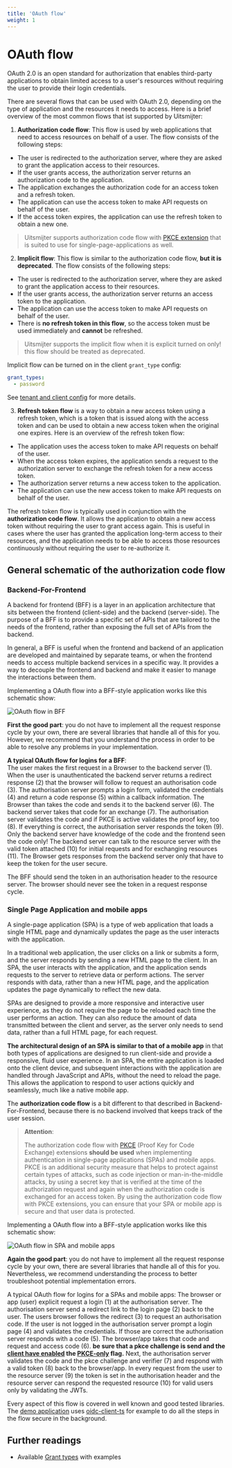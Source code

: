 ```yaml
---
title: 'OAuth flow'
weight: 1
---
```


# OAuth flow

OAuth 2.0 is an open standard for authorization that enables third-party applications to obtain limited access to a
user's resources without requiring the user to provide their login credentials.

There are several flows that can be used with OAuth 2.0, depending on the type of application and the
resources it needs to access. Here is a brief overview of the most common flows that ist supported by Uitsmijter:

1. **Authorization code flow**: This flow is used by web applications that need to access resources on behalf of a user.
   The flow consists of the following steps:

- The user is redirected to the authorization server, where they are asked to grant the application access to their
  resources.
- If the user grants access, the authorization server returns an authorization code to the application.
- The application exchanges the authorization code for an access token and a refresh token.
- The application can use the access token to make API requests on behalf of the user.
- If the access token expires, the application can use the refresh token to obtain a new one.

> Uitsmijter supports authorization code flow with [PKCE extension](/oauth/pkce) that is suited to use for
> single-page-applications as well.

2. **Implicit flow**: This flow is similar to the authorization code flow, **but it is deprecated**. The flow consists
   of the following steps:

- The user is redirected to the authorization server, where they are asked to grant the application access to their
  resources.
- If the user grants access, the authorization server returns an access token to the application.
- The application can use the access token to make API requests on behalf of the user.
- There is **no refresh token in this flow**, so the access token must be used immediately and **cannot** be refreshed.

> Uitsmijter supports the implicit flow when it is explicit turned on only! this flow should be treated as deprecated.

Implicit flow can be turned on in the client `grant_type` config:

```yaml
grant_types:
  - password
```

See [tenant and client config](/configuration/tenant_client_config) for more details.

3. **Refresh token flow** is a way to obtain a new access token using a refresh token, which is a token that is issued
   along with the access token and can be used to obtain a new access token when the original one expires. Here is an
   overview of the refresh token flow:

- The application uses the access token to make API requests on behalf of the user.
- When the access token expires, the application sends a request to the authorization server to exchange the refresh
  token for a new access token.
- The authorization server returns a new access token to the application.
- The application can use the new access token to make API requests on behalf of the user.

The refresh token flow is typically used in conjunction with the **authorization code flow**. It allows the application
to obtain a new access token without requiring the user to grant access again.
This is useful in cases where the user has granted the application long-term access to their resources, and the
application needs to be able to access those resources continuously without requiring the user to re-authorize it.

## General schematic of the authorization code flow

### Backend-For-Frontend

A backend for frontend (BFF) is a layer in an application architecture that sits between the frontend (client-side) and
the backend (server-side). The purpose of a BFF is to provide a specific set of APIs that are tailored to the needs of
the frontend, rather than exposing the full set of APIs from the backend.

In general, a BFF is useful when the frontend and backend of an application are developed and maintained by separate
teams, or when the frontend needs to access multiple backend services in a specific way. It provides a way to decouple
the frontend and backend and make it easier to manage the interactions between them.

Implementing a OAuth flow into a BFF-style application works like this schematic show:

![OAuth flow in BFF](/resources/oauthflow/bff.png "OAuth flow in a BFF-style application")

**First the good part**: you do not have to implement all the request response cycle by your own, there are several
libraries that handle all of this for you. However, we recommend that you understand the process in order to be able to
resolve any problems in your implementation.

**A typical OAuth flow for logins for a BFF**:  
The user makes the first request in a Browser to the backend server (1). When the user is unauthenticated the backend
server returns a redirect response (2) that the browser will follow to request an authorisation code (3). The
authorisation server prompts a login form, validated the credentials (4) and return a code response (5) within a
callback information. The Browser than takes the code and sends it to the backend server (6). The backend server takes
that code for an exchange (7). The authorisation server validates the code and if PKCE is active validates the proof
key, too (8). If everything is correct, the authorisation server responds the token (9). Only the backend server have
knowledge of the code and the frontend seen the code only! The backend server can talk to the resource server with the
valid token attached (10) for initial requests and for exchanging resources (11). The Browser gets responses from the
backend server only that have to keep the token for the user secure.

The BFF should send the token in an authorisation header to the resource server. The browser should never see the token
in a request response cycle.

### Single Page Application and mobile apps

A single-page application (SPA) is a type of web application that loads a single HTML page and dynamically updates the
page as the user interacts with the application.

In a traditional web application, the user clicks on a link or submits a form, and the server responds by sending a new
HTML page to the client. In an SPA, the user interacts with the application, and the application sends requests to the
server to retrieve data or perform actions. The server responds with data, rather than a new HTML page, and the
application updates the page dynamically to reflect the new data.

SPAs are designed to provide a more responsive and interactive user experience, as they do not require the page to be
reloaded each time the user performs an action. They can also reduce the amount of data transmitted between the client
and server, as the server only needs to send data, rather than a full HTML page, for each request.

**The architectural design of an SPA is similar to that of a mobile app** in that both types of applications are
designed to run client-side and provide a responsive, fluid user experience. In an SPA, the entire application is loaded
onto the client device, and subsequent interactions with the application are handled through JavaScript and APIs,
without the need to reload the page. This allows the application to respond to user actions quickly and seamlessly, much
like a native mobile app.

The **authorization code flow** is a bit different to that described in Backend-For-Frontend, because there is no
backend involved that keeps track of the user session.

> **Attention**:
>
> The authorization code flow with [PKCE](/oauth/pkce) (Proof Key for Code Exchange) extensions **should be used** when
> implementing authentication in single-page applications (SPAs) and mobile apps. PKCE is an additional security measure
> that helps to protect against certain types of attacks, such as code injection or man-in-the-middle attacks, by using
> a secret key that is verified at the time of the authorization request and again when the authorization code is
> exchanged for an access token. By using the authorization code flow with PKCE extensions, you can ensure that your SPA
> or mobile app is secure and that user data is protected.
>

Implementing a OAuth flow into a BFF-style application works like this schematic show:

![OAuth flow in SPA and mobile apps](/resources/oauthflow/spa.png "OAuth flow in a SPA-style application")

**Again the good part**: you do not have to implement all the request response cycle by your own, there are several
libraries that handle all of this for you. Nevertheless, we recommend understanding the process to better troubleshoot
potential implementation errors.

A typical OAuth flow for logins for a SPAs and mobile apps:
The browser or app (user) explicit request a login (1) at the authorisation server. The authorisation server send a
redirect link to the login page (2) back to the user. The users browser follows the redirect (3) to request an
authorisation code. If the user is not logged in the authorisation server prompt a login page (4) and validates the
credentials. If those are correct the authorisation server responds with a code (5). The browser/app takes that code and
request and access code (6). **be sure that a pkce challenge is send and
the [client have enabled](/configuration/tenant_client_config) the [PKCE-only](/oauth/pkce) flag.** Next, the
authorisation server validates the code and the pkce challenge and verifier (7) and respond with a valid token (8) back
to the browser/app. In every request from the user to the resource server (9) the token is set in the authorisation
header and the resource server can respond the requested resource (10) for valid users only by validating the JWTs.

Every aspect of this flow is covered in well known and good tested libraries.
The [demo application](https://spa.littleletter.de) uses [oidc-client-ts](https://github.com/authts/oidc-client-ts) for
example to do all the steps in the flow secure in the background.

## Further readings

- Available [Grant types](/oauth/granttypes) with examples
